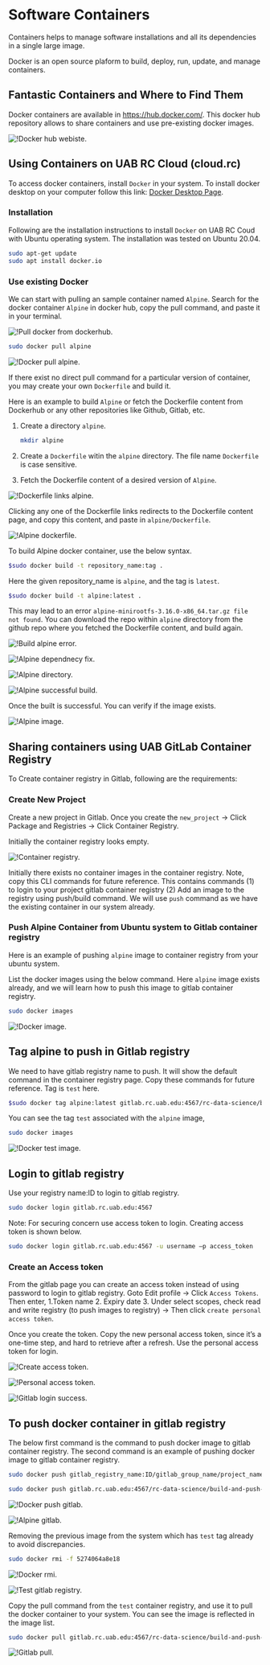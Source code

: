 # Software Containers

Containers helps to manage software installations and all its dependencies in a single large image.

Docker is an open source plaform to build, deploy, run, update, and manage containers.

## Fantastic Containers and Where to Find Them

Docker containers are available in <https://hub.docker.com/>. This docker hub repository allows to share containers and use pre-existing docker images.

![!Docker hub webiste.](./images/docker_hub_website.png)

## Using Containers on UAB RC Cloud (cloud.rc)

To access docker containers, install `Docker` in your system. To install docker desktop on your computer follow this link: [Docker Desktop Page](https://www.docker.com/products/docker-desktop/).

### Installation

Following are the installation instructions to install `Docker` on UAB RC Coud with Ubuntu operating system. The installation was tested on Ubuntu 20.04.

```bash
sudo apt-get update
sudo apt install docker.io
```

### Use existing Docker

We can start with pulling an sample container named `Alpine`. Search for the docker container `Alpine` in docker hub, copy the pull command, and paste it in your terminal.

![!Pull docker from dockerhub.](./images/pull_docker_from_dockerhub.png)

```bash
sudo docker pull alpine
```

![!Docker pull alpine.](./images/docker_pull_alpine.png)

<!--  ## Create your own Docker container -->
<!--  ## Fetching particular version of docker container (testing) -->

<!-- Hyperlink [test](using_anaconda.md)-->

If there exist no direct pull command for a particular version of container, you may create your own `Dockerfile` and build it.

Here is an example to build `Alpine` or fetch the Dockerfile content from Dockerhub or any other repositories like Github, Gitlab, etc.

1. Create a directory `alpine`.

    ```bash
    mkdir alpine
    ```

2. Create a `Dockerfile` witin the `alpine` directory. The file name `Dockerfile` is case sensitive.

3. Fetch the Dockerfile content of a desired version of `Alpine`.

![!Dockerfile links alpine.](./images/dockerfile_links_alpine.png)

Clicking any one of the Dockerfile links redirects to the Dockerfile content page, and copy this content, and paste in  `alpine/Dockerfile`.

![!Alpine dockerfile.](./images/alpine_dockerfile.png)

To build Alpine docker container, use the below syntax.

```bash
$sudo docker build -t repository_name:tag .
```

Here the given repository_name is `alpine`, and the tag is `latest`.

```bash
$sudo docker build -t alpine:latest .
```

This may lead to an error `alpine-minirootfs-3.16.0-x86_64.tar.gz file not found`. You can download the repo within `alpine` directory from the github repo where you fetched the Dockerfile content, and build again.

![!Build alpine error.](./images/build_alpine_error.png)

![!Alpine dependnecy fix.](./images/alpine_dependency_fix.png)

![!Alpine directory.](./images/alpine_directory.png)

![!Alpine successful build.](./images/alpine_successful_build.png)

Once the built is successful. You can verify if the image exists.

![!Alpine image.](./images/alpine_image.png)

## Sharing containers using UAB GitLab Container Registry

To Create container registry in Gitlab, following are the requirements: <!-- cross reference for Gitlab account -->

<!-- (i) Create an Gitlab account with UAB email ID

(ii) Create a new_project in Gitlab

(iii) Create an access token in gitlab to push/pull the docker container in the container registry (Secure token, and guidelines to follow are below)  -->

### Create New Project

Create a new project in Gitlab. Once you create the `new_project` -> Click Package and Registries -> Click Container Registry.  

Initially the container registry looks empty.  

![!Container registry.](./images/container_registry.png)

Initially there exists no container images in the container registry. Note, copy this CLI commands for future reference. This contains commands (1) to login to your project gitlab container registry (2) Add an image to the registry using push/build command. We will use `push` command as we have the existing container in our system already.  

### Push Alpine Container from Ubuntu system to Gitlab container registry

Here is an example of pushing `alpine` image to container registry from your ubuntu system.  

List the docker images using the below command. Here `alpine` image exists already, and we will learn how to push this image to gitlab container registry. 

```bash
sudo docker images
```

![!Docker image.](./images/docker_image.png)

## Tag alpine to push in Gitlab registry

We need to have gitlab registry name to push. It will show the default command in the container registry page. Copy these commands for future reference. Tag is `test` here.

```bash
$sudo docker tag alpine:latest gitlab.rc.uab.edu:4567/rc-data-science/build-and-push-container/alpinegitlab:test
```

You can see the tag `test` associated with the `alpine` image,  

```bash
sudo docker images
```

![!Docker test image.](./images/docker_test_image.png)

## Login to gitlab registry

Use your registry name:ID to login to gitlab registry.

```bash
sudo docker login gitlab.rc.uab.edu:4567
```

Note: For securing concern use access token to login. Creating access token is shown below.

```bash
sudo docker login gitlab.rc.uab.edu:4567 -u username –p access_token 
```

### Create an Access token

From the gitlab page you can create an access token instead of using password to login to gitlab registry. Goto Edit profile -> Click `Access Tokens`. Then enter, 1.Token name 2. Expiry date 3. Under select scopes, check read and write registry  (to push images to registry) -> Then click `create personal access token`.

Once you create the token. Copy the new personal access token, since it’s a one-time step, and hard to retrieve after a refresh. Use the personal access token for login.

![!Create access token.](./images/create_access_token.png)

![!Personal access token.](./images/personal_access_token.png)

![!Gitlab login success.](./images/gitlab_login_success.png)

## To push docker container in gitlab registry

The below first command is the command to push docker image to gitlab container registry. The second command is an example of pushing docker image to gitlab container registry.

```bash
sudo docker push gitlab_registry_name:ID/gitlab_group_name/project_name:tag

sudo docker push gitlab.rc.uab.edu:4567/rc-data-science/build-and-push-container/alpinegitlab:test
```

![!Docker push gitlab.](./images/docker_push_gitlab.png)

![!Alpine gitlab.](./images/alpine_gitlab.png)

Removing the previous image from the system which has `test` tag already to avoid discrepancies.

```bash
sudo docker rmi -f 5274064a8e18
```

![!Docker rmi.](./images/docker_rmi.png)

![!Test gitlab registry.](./images/test_gitlab_registry.png)

 Copy the pull command from the `test` container registry, and use it to pull the docker container to your system. You can see the image is reflected in the image list.

```bash
sudo docker pull gitlab.rc.uab.edu:4567/rc-data-science/build-and-push-container/alpinegitlab:test 
```

![!Gitlab pull.](./images/gitlab_pull.png)

<!-- Sharing containers public<https://rc.uab.edu> -->